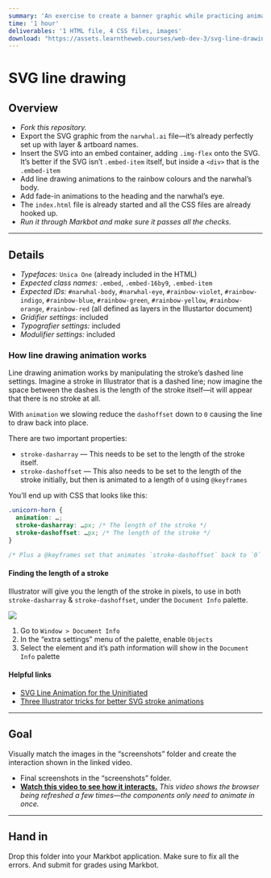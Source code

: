 ```yaml
---
summary: 'An exercise to create a banner graphic while practicing animating SVG strokes using stroke-dashoffset.'
time: '1 hour'
deliverables: '1 HTML file, 4 CSS files, images'
download: "https://assets.learntheweb.courses/web-dev-3/svg-line-drawing-download.zip"
---
```


# SVG line drawing

## Overview

- *Fork this repository.*
- Export the SVG graphic from the `narwhal.ai` file—it’s already perfectly set up with layer & artboard names.
- Insert the SVG into an embed container, adding `.img-flex` onto the SVG.
  It’s better if the SVG isn’t `.embed-item` itself, but inside a `<div>` that is the `.embed-item`
- Add line drawing animations to the rainbow colours and the narwhal’s body.
- Add fade-in animations to the heading and the narwhal’s eye.
- The `index.html` file is already started and all the CSS files are already hooked up.
- *Run it through Markbot and make sure it passes all the checks.*

---

## Details

- *Typefaces:* `Unica One` (already included in the HTML)
- *Expected class names:* `.embed`, `.embed-16by9`, `.embed-item`
- *Expected IDs:* `#narwhal-body`, `#narwhal-eye`, `#rainbow-violet`, `#rainbow-indigo`, `#rainbow-blue`, `#rainbow-green`, `#rainbow-yellow`, `#rainbow-orange`, `#rainbow-red` (all defined as layers in the Illustartor document)
- *Gridifier settings:* included
- *Typografier settings:* included
- *Modulifier settings:* included

### How line drawing animation works

Line drawing animation works by manipulating the stroke’s dashed line settings. Imagine a stroke in Illustrator that is a dashed line; now imagine the space between the dashes is the length of the stroke itself—it will appear that there is no stroke at all.

With `animation` we slowing reduce the `dashoffset` down to `0` causing the line to draw back into place.

There are two important properties:

- `stroke-dasharray` — This needs to be set to the length of the stroke itself.
- `stroke-dashoffset` — This also needs to be set to the length of the stroke initially, but then is animated to a length of `0` using `@keyframes`

You’ll end up with CSS that looks like this:

```css
.unicorn-horn {
  animation: …;
  stroke-dasharray: …px; /* The length of the stroke */
  stroke-dashoffset: …px; /* The length of the stroke */
}

/* Plus a @keyframes set that animates `stroke-dashoffset` back to `0` */
```

#### Finding the length of a stroke

Illustrator will give you the length of the stroke in pixels, to use in both `stroke-dasharray` & `stroke-dashoffset`, under the `Document Info` palette.

![](.readme/illustrator.jpg)

1. Go to `Window > Document Info`
2. In the “extra settings” menu of the palette, enable `Objects`
3. Select the element and it’s path information will show in the `Document Info` palette

#### Helpful links

- [SVG Line Animation for the Uninitiated](https://medium.com/bitmatica-lab/svg-line-animation-for-the-uninitiated-5a65d91c6044)
- [Three Illustrator tricks for better SVG stroke animations](http://valhead.com/2017/03/03/three-illustrator-tricks-for-better-svg-stroke-animations/)

---

## Goal

Visually match the images in the “screenshots” folder and create the interaction shown in the linked video.

- Final screenshots in the “screenshots” folder.
- [**Watch this video to see how it interacts.**](https://videos.learntheweb.courses/playlists/web-dev-3/svg-line-drawing.mp4)
  *This video shows the browser being refreshed a few times—the components only need to animate in once.*

---

## Hand in

Drop this folder into your Markbot application. Make sure to fix all the errors. And submit for grades using Markbot.
